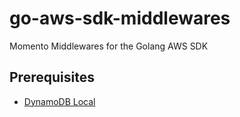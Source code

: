 # go-aws-sdk-middlewares
Momento Middlewares for the Golang AWS SDK

## Prerequisites

- [DynamoDB Local](https://hub.docker.com/r/amazon/dynamodb-local)
